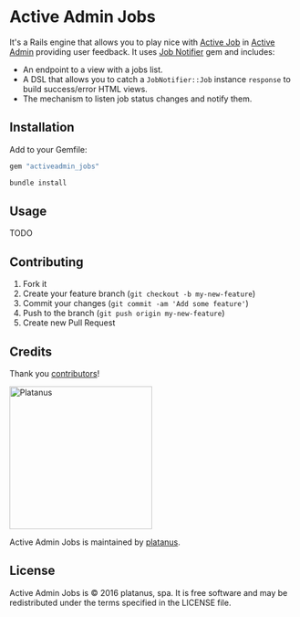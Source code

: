 # Active Admin Jobs

It's a Rails engine that allows you to play nice with [Active Job](https://github.com/rails/activejob) in [Active Admin](https://github.com/activeadmin/activeadmin) providing user feedback. It uses [Job Notifier](https://github.com/platanus/job_notifier) gem and includes:

- An endpoint to a view with a jobs list.
- A DSL that allows you to catch a `JobNotifier::Job` instance `response` to build success/error HTML views.
- The mechanism to listen job status changes and notify them.

## Installation

Add to your Gemfile:

```ruby
gem "activeadmin_jobs"
```

```bash
bundle install
```

## Usage

TODO

## Contributing

1. Fork it
2. Create your feature branch (`git checkout -b my-new-feature`)
3. Commit your changes (`git commit -am 'Add some feature'`)
4. Push to the branch (`git push origin my-new-feature`)
5. Create new Pull Request

## Credits

Thank you [contributors](https://github.com/platanus/activeadmin_jobs/graphs/contributors)!

<img src="http://platan.us/gravatar_with_text.png" alt="Platanus" width="250"/>

Active Admin Jobs is maintained by [platanus](http://platan.us).

## License

Active Admin Jobs is © 2016 platanus, spa. It is free software and may be redistributed under the terms specified in the LICENSE file.
